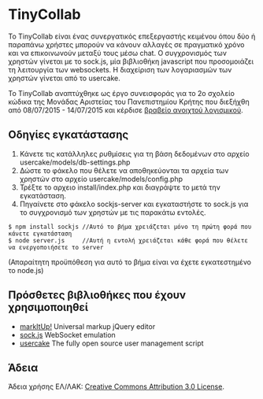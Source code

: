 # TinyCollab

To TinyCollab είναι ένας συνεργατικός επεξεργαστής κειμένου όπου δύο ή παραπάνω χρήστες μπορούν να κάνουν αλλαγές σε πραγματικό χρόνο και να επικοινωνούν μεταξύ τους μέσω chat.
Ο συγχρονισμός των χρηστών γίνεται με το sock.js, μία βιβλιοθήκη javascript που προσoμοιάζει τη λειτουργία των websockets. 
Η διαχείριση των λογαριασμών των χρηστών γίνεται από το usercake.  

Το TinyCollab αναπτύχθηκε ως έργο συνεισφοράς για το 2ο σχολείο κώδικα της Μονάδας Αριστείας του Πανεπιστημίου Κρήτης που διεξήχθη από 08/07/2015 - 14/07/2015 και κέρδισε [βραβείο ανοιχτού λογισμικού](https://ma.ellak.gr/protaseis-vraveia-anoiktou-logismikou/). 


## Οδηγίες εγκατάστασης

1. Κάνετε τις κατάλληλες ρυθμίσεις για τη βάση δεδομένων στο αρχείο usercake/models/db-settings.php
2. Δώστε το φάκελο που θέλετε να αποθηκεύονται τα αρχεία των χρηστών στο αρχείο usercake/models/config.php 
3. Τρέξτε το αρχειο install/index.php και διαγράψτε το μετά την εγκατάσταση. 
4. Πηγαίνετε στο φάκελο sockjs-server και εγκαταστήστε το sock.js για το συγχρονισμό των χρηστών με τις παρακάτω εντολές. 

```
$ npm install sockjs //Αυτό το βήμα χρειάζεται μόνο τη πρώτη φορά που κάνετε εγκατάσταση
$ node server.js     //Αυτή η εντολή χρειάζεται κάθε φορά που θέλετε να ενεργοποιήσετε το server
```

(Απαραίτητη προϋπόθεση για αυτό το βήμα είναι να έχετε εγκατεστημένο το node.js)

## Πρόσθετες βιβλιοθήκες που έχουν χρησιμοποιηθεί
* [markItUp!](http://markitup.jaysalvat.com/home/) Universal markup jQuery editor
* [sock.js](https://github.com/sockjs) WebSocket emulation
* [usercake](http://usercake.com/) The fully open source user management script   

## Άδεια  
Άδεια χρήσης ΕΛ/ΛΑΚ: [Creative Commons Attribution 3.0 License](https://creativecommons.org/licenses/by/3.0/).  



